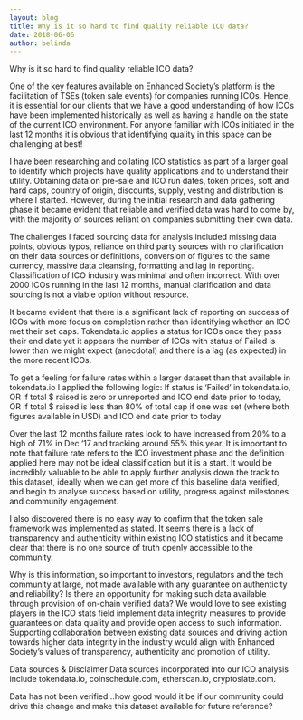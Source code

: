 ```yaml
---
layout: blog
title: Why is it so hard to find quality reliable ICO data?
date: 2018-06-06
author: belinda
---
```


Why is it so hard to find quality reliable ICO data?

One of the key features available on Enhanced Society’s platform is the facilitation of TSEs (token sale events) for companies running ICOs.  Hence, it is essential for our clients that we have a good understanding of how ICOs have been implemented historically as well as having a handle on the state of the current ICO environment.  For anyone familiar with ICOs initiated in the last 12 months it is obvious that identifying quality in this space can be challenging at best!

I have been researching and collating ICO statistics as part of a larger goal to identify which projects have quality applications and to understand their utility.  Obtaining data on pre-sale and ICO run dates, token prices, soft and hard caps, country of origin, discounts, supply, vesting and distribution is where I started.  However, during the initial research and data gathering phase it became evident that reliable and verified data was hard to come by, with the majority of sources reliant on companies submitting their own data.  

The challenges I faced sourcing data for analysis included missing data points, obvious typos, reliance on third party sources with no clarification on their data sources or definitions, conversion of figures to the same currency, massive data cleansing, formatting and lag in reporting. Classification of ICO industry was minimal and often incorrect. With over 2000 ICOs running in the last 12 months, manual clarification and data sourcing is not a viable option without resource. 

It became evident that there is a significant lack of reporting on success of ICOs with more focus on completion rather than identifying whether an ICO met their set caps.  Tokendata.io applies a status for ICOs once they pass their end date yet it appears the number of ICOs with status of Failed is lower than we might expect (anecdotal) and there is a lag (as expected) in the more recent ICOs.

To get a feeling for failure rates within a larger dataset than that available in tokendata.io I applied the following logic:
If status is ‘Failed’ in tokendata.io, OR
If total $ raised is zero or unreported and ICO end date prior to today, OR
If total $ raised is less than 80% of total cap if one was set (where both figures available in USD) and  ICO end date prior to today


Over the last 12 months failure rates look to have increased from 20% to a high of 71% in Dec ‘17 and tracking around 55% this year. It is important to note that failure rate refers to the ICO investment phase and the definition applied here may not be ideal classification but it is a start.  It would be incredibly valuable to be able to apply further analysis down the track to this dataset, ideally when we can get more of this baseline data verified, and begin to analyse success based on utility, progress against milestones and community engagement. 

I also discovered there is no easy way to confirm that the token sale framework was implemented as stated.  It seems there is a lack of transparency and authenticity within existing ICO statistics and it became clear that there is no one source of truth openly accessible to the community.   

Why is this information, so important to investors, regulators and the tech community at large, not made available with any guarantee on authenticity and reliability?  Is there an opportunity for making such data available through provision of on-chain verified data?  We would love to see existing players in the ICO stats field implement data integrity measures to provide guarantees on data quality and provide open access to such information.  Supporting collaboration between existing data sources and driving action towards higher data integrity in the industry would align with Enhanced Society’s values of transparency, authenticity and promotion of utility.


Data sources & Disclaimer
Data sources incorporated into our ICO analysis include tokendata.io, coinschedule.com, etherscan.io, cryptoslate.com.  

Data has not been verified...how good would it be if our community could drive this change and make this dataset available for future reference?
